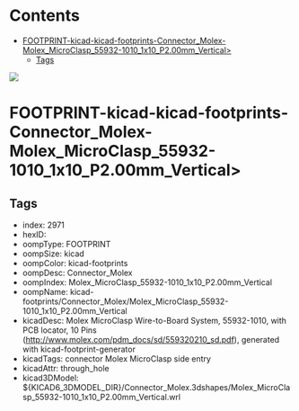 



Contents
========

* [FOOTPRINT-kicad-kicad-footprints-Connector_Molex-Molex_MicroClasp_55932-1010_1x10_P2.00mm_Vertical>](#footprint-kicad-kicad-footprints-connector_molex-molex_microclasp_55932-1010_1x10_p200mm_vertical)
	* [Tags](#tags)
  
![][im]
# FOOTPRINT-kicad-kicad-footprints-Connector_Molex-Molex_MicroClasp_55932-1010_1x10_P2.00mm_Vertical>

## Tags

- index: 2971
- hexID: 
- oompType: FOOTPRINT
- oompSize: kicad
- oompColor: kicad-footprints
- oompDesc: Connector_Molex
- oompIndex: Molex_MicroClasp_55932-1010_1x10_P2.00mm_Vertical
- oompName: kicad-footprints/Connector_Molex/Molex_MicroClasp_55932-1010_1x10_P2.00mm_Vertical
- kicadDesc: Molex MicroClasp Wire-to-Board System, 55932-1010, with PCB locator, 10 Pins (http://www.molex.com/pdm_docs/sd/559320210_sd.pdf), generated with kicad-footprint-generator
- kicadTags: connector Molex MicroClasp side entry
- kicadAttr: through_hole
- kicad3DModel: ${KICAD6_3DMODEL_DIR}/Connector_Molex.3dshapes/Molex_MicroClasp_55932-1010_1x10_P2.00mm_Vertical.wrl



[im]: image.png
